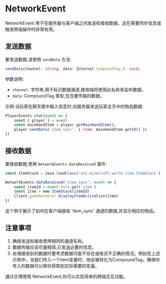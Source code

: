 # NetworkEvent

NetworkEvent 用于在服务器与客户端之间发送和接收数据。这在需要同步信息或触发跨端操作时非常有用。

## 发送数据

要发送数据,请使用 `sendData` 方法:

```d.ts
sendData(channel: string, data: Internal.CompoundTag_): void;
```

参数说明:
- `channel`: 字符串,用于标识数据通道,接收端将使用此名称来监听数据。
- `data`: CompoundTag 类型,包含要传输的数据。

示例:当玩家在聊天框中输入信息时,向服务器发送玩家主手中的物品数据:

```js
PlayerEvents.chat(event => {
    const { player } = event
    const mainHandItem = player.getMainHandItem();
    player.sendData('item_sync', { item: mainHandItem.getId() })
})
```

## 接收数据

要接收数据,使用 `NetworkEvents.dataReceived` 事件:

```js
const ItemStack = Java.loadClass('net.minecraft.world.item.ItemStack')

NetworkEvents.dataReceived('item_sync', event => {
    const itemId = event.data.get('item')
    const item = new ItemStack(itemId)
    Client.gameRenderer.displayItemActivation(item)
})
```

这个例子展示了如何在客户端接收 'item_sync' 通道的数据,并显示相应的物品。

## 注意事项

1. 确保发送和接收使用相同的通道名称。
2. 数据传输应该尽量精简,只发送必要的信息。
3. 处理接收到的数据时要考虑数据可能不存在或格式不正确的情况。例如在上述示例中，当我们传入一个item变量时，他会被转化为CompoundTag，确保你传入的数据可以帮你获取到实际需要的变量。

通过合理使用 NetworkEvent,你可以实现简单的跨端交互功能。
